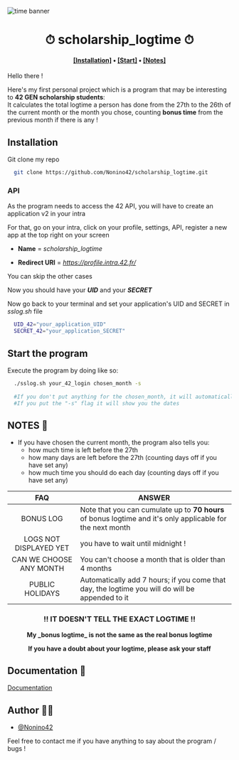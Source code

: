 ![time banner](https://kiwiorthoticservices.com/wp-content/uploads/saving-time-banner.jpg)

<h1 align="center">⏱ scholarship_logtime ⏱</h1>

<h4 align="center"><a href="https://github.com/Nonino42/scholarship_logtime#installation">[Installation]</a> • <a href="https://github.com/Nonino42/scholarship_logtime#start-the-program">[Start]</a> • <a href="https://github.com/Nonino42/scholarship_logtime#notes">[Notes]</a></h4>

Hello there !

Here's my first personal project which is a program that may be interesting to **42 GEN scholarship students**:  
It calculates the total logtime a person has done from the 27th to the 26th of the current month or the month you chose, counting **bonus time** from the previous month if there is any !   

<a name="installation"/>

## Installation

Git clone my repo

```bash
  git clone https://github.com/Nonino42/scholarship_logtime.git
```

### API

As the program needs to access the 42 API, you will have to create an application v2 in your intra

For that, go on your intra, click on your profile, settings, API, register a new app at the top right on your screen

- **Name** = _scholarship_logtime_

- **Redirect URI** = _https://profile.intra.42.fr/_

You can skip the other cases

Now you should have your **_UID_** and your **_SECRET_**

Now go back to your terminal and set your application's UID and SECRET in _sslog.sh_ file

```bash
  UID_42="your_application_UID"
  SECRET_42="your_application_SECRET"
```

<a name="start"/>

## Start the program

Execute the program by doing like so:

```bash
  ./sslog.sh your_42_login chosen_month -s
  
  #If you don't put anything for the chosen_month, it will automatically choose the current month
  #If you put the "-s" flag it will show you the dates
```

<a name="notes"/>

## NOTES 📝
   -  If you have chosen the current month, the program also tells you:
      - how much time is left before the 27th
      - how many days are left before the 27th (counting days off if you have set any)
      - how much time you should do each day (counting days off if you have set any)

| FAQ | ANSWER |
| :-: | --- |
| BONUS LOG | Note that you can cumulate up to **70 hours** of bonus logtime and it's only applicable for the next month |
| LOGS NOT DISPLAYED YET | you have to wait until midnight ! |
| CAN WE CHOOSE ANY MONTH | You can't choose a month that is older than 4 months |
| PUBLIC HOLIDAYS | Automatically add 7 hours; if you come that day, the logtime you will do will be appended to it |

<h3 align="center">‼️ IT DOESN'T TELL THE EXACT LOGTIME ‼️</h3>

<div align="center">
   <p><strong>My _bonus logtime_ is not the same as the real bonus logtime</strong></p>
   <p><strong>If you have a doubt about your logtime, please ask your staff</strong></p>
</div>

<a name="documentation"/>

## Documentation 📕

[Documentation](https://api.intra.42.fr/apidoc/guides/getting_started)


## Author 👨‍💻

- [@Nonino42](https://www.github.com/Nonino42)

Feel free to contact me if you have anything to say about the program / bugs !
